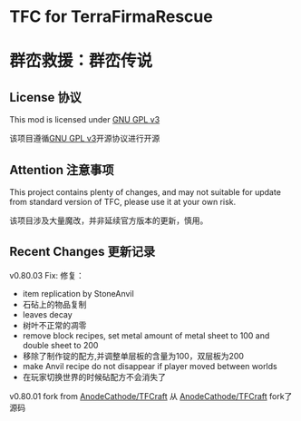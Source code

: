 # TFC for TerraFirmaRescue
# 群峦救援：群峦传说

## License 协议

This mod is licensed under [GNU GPL v3](https://github.com/Deadrik/TFCraft/blob/master/license.txt)

该项目遵循[GNU GPL v3](https://github.com/Deadrik/TFCraft/blob/master/license.txt)开源协议进行开源

## Attention 注意事项
This project contains plenty of changes, and may not suitable for update from standard version of TFC, please use it at your own risk.

该项目涉及大量魔改，并非延续官方版本的更新，慎用。

## Recent Changes 更新记录
v0.80.03 Fix: 修复：

- item replication by StoneAnvil
- 石砧上的物品复制
- leaves decay
- 树叶不正常的凋零
- remove block recipes, set metal amount of metal sheet to 100 and double sheet to 200
- 移除了制作锭的配方,并调整单层板的含量为100，双层板为200
- make Anvil recipe do not disappear if player moved between worlds
- 在玩家切换世界的时候砧配方不会消失了



v0.80.01 fork from  [AnodeCathode/TFCraft](https://github.com/AnodeCathode/TFCraft)
从 [AnodeCathode/TFCraft](https://github.com/AnodeCathode/TFCraft) fork了源码